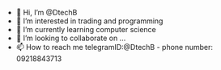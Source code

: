 - 👋 Hi, I’m @DtechB
- 👀 I’m interested in trading and programming
- 🌱 I’m currently learning computer science
- 💞️ I’m looking to collaborate on ...
- 📫 How to reach me telegramID:@DtechB - phone number: 09218843713

<!---
DtechB/DtechB is a ✨ special ✨ repository because its `README.md` (this file) appears on your GitHub profile.
You can click the Preview link to take a look at your changes.
--->
